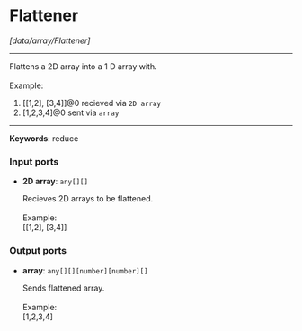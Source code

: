 # Flattener

_[data/array/Flattener]_

---

Flattens a 2D array into a  1 D array with.<br>
<br>
Example:<br>
1. [[1,2], [3,4]]@0 recieved via `2D array`<br>
2. [1,2,3,4]@0 sent via `array` <br>

---

__Keywords__: reduce

### Input ports

* __2D array__: ` any[][] `


    Recieves 2D arrays to be flattened.<br>
    <br>
    Example:<br>
    [[1,2], [3,4]]<br>

### Output ports

* __array__: ` any[][][number][number][] `


    Sends flattened array.<br>
    <br>
    Example:<br>
    [1,2,3,4]<br>

